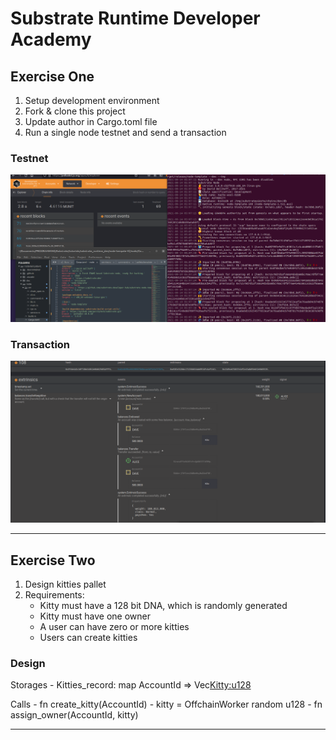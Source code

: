 # Substrate Runtime Developer Academy

## Exercise One

1. Setup development environment
2. Fork & clone this project
3. Update author in Cargo.toml file
4. Run a single node testnet and send a transaction

### Testnet

![Testnet image](testnet.png?raw=true "Running testnet")

### Transaction

![Transaction image](transaction.png?raw=true "Transaction")


---

## Exercise Two

1. Design kitties pallet
2. Requirements:
    - Kitty must have a 128 bit DNA, which is randomly generated
    - Kitty must have one owner
    - A user can have zero or more kitties
    - Users can create kitties

### Design

Storages
    - Kitties_record: map AccountId => Vec<Kitty:u128>

Calls
    - fn create_kitty(AccountId)
        - kitty = OffchainWorker random u128
        - fn assign_owner(AccountId, kitty)


---
